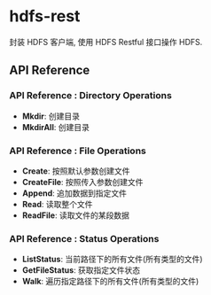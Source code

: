 # **hdfs-rest**

封装 HDFS 客户端, 使用 HDFS Restful 接口操作 HDFS.

## API Reference

### API Reference : Directory Operations

- **Mkdir**: 创建目录
- **MkdirAll**: 创建目录

### API Reference : File Operations

- **Create**: 按照默认参数创建文件
- **CreateFile**: 按照传入参数创建文件
- **Append**: 追加数据到指定文件
- **Read**: 读取整个文件
- **ReadFile**: 读取文件的某段数据

### API Reference : Status Operations

- **ListStatus**: 当前路径下的所有文件(所有类型的文件)
- **GetFileStatus**: 获取指定文件状态
- **Walk**: 遍历指定路径下的所有文件(所有类型的文件)


